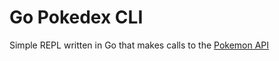 # Go Pokedex CLI

Simple REPL written in Go that makes calls to the [Pokemon API](https://pokeapi.co/)